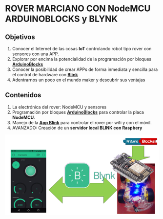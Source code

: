 # ROVER MARCIANO CON NodeMCU ARDUINOBLOCKS y BLYNK

## Objetivos

1. Conocer el Internet de las cosas **IoT** controlando robot tipo rover con sensores con una APP.
1. Explorar por encima la potencialidad de la programación por bloques **[ArduinoBlocks](http://www.arduinoblocks.com/)**
1. Conocer la posibilidad de crear APPs de forma inmediata y sencilla para el control de hardware con **[Blink](https://blynk.io/)**
1. Adentrarnos un poco en el mundo maker y descubrir sus ventajas

## Contenidos

1. La electrónica del rover: NodeMCU y sensores
1. Programación por bloques **[ArduinoBlocks](http://www.arduinoblocks.com/)** para controlar la placa **NodeMCU**.
1. Manejo de la **[App Blink](https://blynk.io/)** para controlar el rover por wifi y con el móvil.
1. AVANZADO: Creación de un **servidor local BLINK con Raspbery**


  ![](/assets/esquema.gif)
